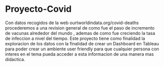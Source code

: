 # Proyecto-Covid
Con datos recogidos de la web ourtworldindata.org/covid-deaths procederemos a una revision general de como fue el paso de incremento de vacunas alrededor del mundo , ademas de como fue creciendo la tasa de infeccion a nivel del tiempo.
Este proyecto tiene como finalidad la exploracion de los datos con la finalidad de crear un Dashboard en Tableau para poder crear un ambiente user friendly para que cualquier persona con interes en el tema pueda acceder a esta informacion de una manera mas didactica. 
